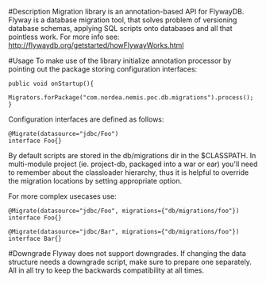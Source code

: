 #Description
Migration library is an annotation-based API for FlywayDB. Flyway is a database migration tool, that solves problem of versioning database schemas, applying SQL scripts onto databases and all that pointless work.
For more info see: http://flywaydb.org/getstarted/howFlywayWorks.html

#Usage
To make use of the library initialize annotation processor by pointing out the package storing configuration interfaces:

    public void onStartup(){
        Migrators.forPackage("com.nordea.nemis.poc.db.migrations").process();
    }

Configuration interfaces are defined as follows:

    @Migrate(datasource="jdbc/Foo")
    interface Foo{}

By default scripts are stored in the db/migrations dir in the $CLASSPATH. In multi-module project (ie. project-db, packaged into a war or ear) you'll need to remember about the classloader hierarchy, thus it is helpful to override the migration locations by setting appropriate option.

For more complex usecases use:

    @Migrate(datasource="jdbc/Foo", migrations={"db/migrations/foo"})
    interface Foo{}

    @Migrate(datasource="jdbc/Bar", migrations={"db/migrations/foo"})
    interface Bar{}

#Downgrade
Flyway does not support downgrades. If changing the data structure needs a downgrade script, make sure to prepare one separately. All in all try to keep the backwards compatibility at all times.